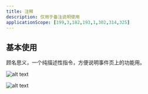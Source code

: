 ```yaml
---
title: 注释
description: 仅用于备注说明使用
applicationScope: [199,3,182,193,1,302,314,325]
---
```


## 基本使用

顾名思义，一个纯描述性指令，方便说明事件页上的功能用。

![alt text](https://cdn.gcw.wiki/gcw/image/zh_hans/commands/news/comment/image.png)

![alt text](https://cdn.gcw.wiki/gcw/image/zh_hans/commands/news/comment/image-1.png)
